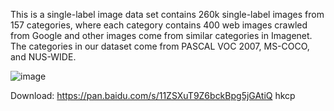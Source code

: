 This is a single-label image data set contains 260k single-label images from 157 categories, where each category contains 400 web images crawled from Google and other images come from similar categories in Imagenet. The categories in our dataset come from PASCAL VOC 2007, MS-COCO, and NUS-WIDE.

![image](https://github.com/aboutx/VSGCN/tree/main/img/apple_1.jpg)

Download:
https://pan.baidu.com/s/11ZSXuT9Z6bckBpg5jGAtiQ 
hkcp
